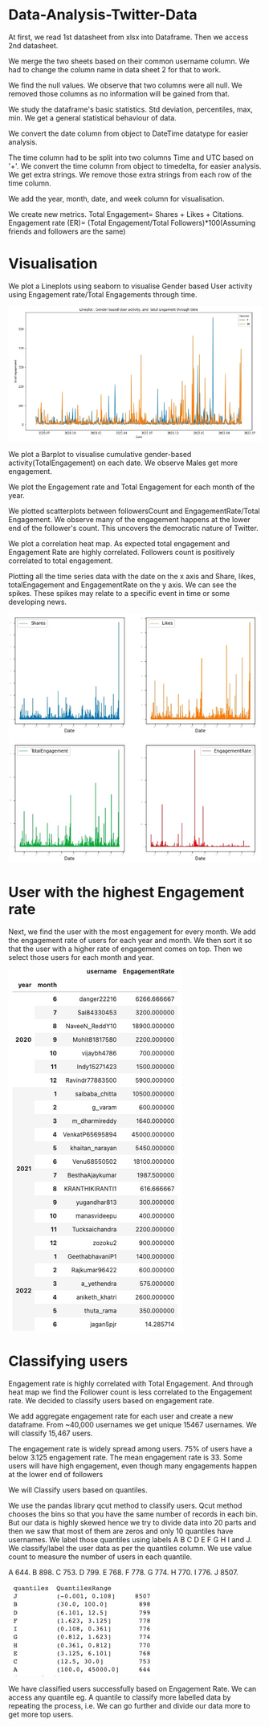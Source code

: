 # Data-Analysis-Twitter-Data

At first, we read 1st datasheet from xlsx into Dataframe. Then we access 2nd datasheet.

We merge the two sheets based on their common username column. We had to change the column name in data sheet 2 for that to work.

We find the null values. We observe that two columns were all null. We removed those columns as no information will be gained from that.

We study the dataframe's basic statistics. Std deviation, percentiles, max, min. We get a general statistical behaviour of data.

We convert the date column from object to DateTime datatype for easier analysis.

The time column had to be split into two columns Time and UTC based on '+'. We convert the time column from object to timedelta, for easier analysis. We get extra strings. We remove those extra strings from each row of the time column.

We add the year, month, date, and week column for visualisation.

We create new metrics. Total Engagement= Shares + Likes + Citations. Engagement rate (ER)= (Total Engagement/Total Followers)*100(Assuming friends and followers are the same)

# Visualisation

We plot a Lineplots using seaborn to visualise Gender based User activity using Engagement rate/Total Engagements through time.

![img/gen.jpg](img/gen.jpg)

We plot a Barplot to visualise cumulative gender-based activity(TotalEngagement) on each date. We observe Males get more engagement.

We plot the Engagement rate and Total Engagement for each month of the year.

We plotted scatterplots between followersCount and EngagementRate/Total Engagement. We observe many of the engagement happens at the lower end of the follower's count. This uncovers the democratic nature of Twitter.

We plot a correlation heat map. As expected total engagement and Engagement Rate are highly correlated. Followers count is positively correlated to total engagement.

Plotting all the time series data with the date on the x axis and Share, likes, totalEngagement and EngagementRate on the y axis. We can see the spikes. These spikes may relate to a specific event in time or some developing news.

![img/useractive.jpg](img/useractive.jpg)

# User with the highest Engagement rate

Next, we find the user with the most engagement for every month. We add the engagement rate of users for each year and month. We then sort it so that the user with a higher rate of engagement comes on top. Then we select those users for each month and year.

![img/qtt.jpg](img/qtt.jpg)

# Classifying users

Engagement rate is highly correlated with Total Engagement. And through heat map we find the Follower count is less correlated to the Engagement rate. We decided to classify users based on engagement rate.

We add aggregate engagement rate for each user and create a new dataframe. From ~40,000 usernames we get unique 15467 usernames. We will classify 15,467 users. 

The engagement rate is widely spread among users. 75% of users have a below 3.125 engagement rate. The mean engagement rate is 33. Some users will have high engagement, even though many engagements happen at the lower end of followers

We will Classify users based on quantiles.

We use the pandas library qcut method to classify users. Qcut method chooses the bins so that you have the same number of records in each bin. But our data is highly skewed hence we try to divide data into 20 parts and then we saw that most of them are zeros and only 10 quantiles have usernames. We label those quantiles using labels A B C D E F G H I and J. We classify/label the user data as per the quantiles column. We use value count to measure the number of users in each quantile.

A 644. B 898. C 753. D 799. E 768. F 778. G 774. H 770. I 776. J 8507.

![img/qttl.jpg](img/qttl.jpg)

We have classified users successfully based on Engagement Rate. We can access any quantile eg. A quantile to classify more labelled data by repeating the process, i.e. We can go further and divide our data more to get more top users.





















